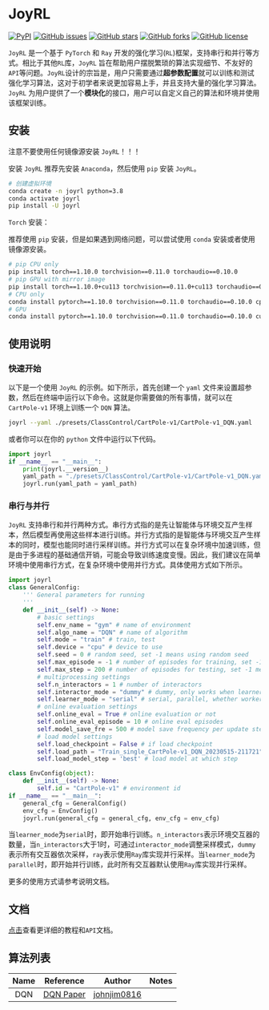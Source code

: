 # JoyRL

[![PyPI](https://img.shields.io/pypi/v/joyrl)](https://pypi.org/project/joyrl/)  [![GitHub issues](https://img.shields.io/github/issues/datawhalechina/joyrl)](https://github.com/datawhalechina/joyrl/issues) [![GitHub stars](https://img.shields.io/github/stars/datawhalechina/joyrl)](https://github.com/datawhalechina/joyrl/stargazers) [![GitHub forks](https://img.shields.io/github/forks/datawhalechina/joyrl)](https://github.com/datawhalechina/joyrl/network) [![GitHub license](https://img.shields.io/github/license/datawhalechina/joyrl)](https://github.com/datawhalechina/joyrl/blob/master/LICENSE)


`JoyRL` 是一个基于 `PyTorch` 和 `Ray` 开发的强化学习(`RL`)框架，支持串行和并行等方式。相比于其他`RL`库，`JoyRL` 旨在帮助用户摆脱繁琐的算法实现细节、不友好的`API`等问题。`JoyRL`设计的宗旨是，用户只需要通过**超参数配置**就可以训练和测试强化学习算法，这对于初学者来说更加容易上手，并且支持大量的强化学习算法。`JoyRL` 为用户提供了一个**模块化**的接口，用户可以自定义自己的算法和环境并使用该框架训练。

## 安装

注意不要使用任何镜像源安装 `JoyRL`！！！

安装 `JoyRL` 推荐先安装 `Anaconda`，然后使用 `pip` 安装 `JoyRL`。

```bash
# 创建虚拟环境
conda create -n joyrl python=3.8
conda activate joyrl
pip install -U joyrl
```

`Torch` 安装：

推荐使用 `pip` 安装，但是如果遇到网络问题，可以尝试使用 `conda` 安装或者使用镜像源安装。

```bash
# pip CPU only
pip install torch==1.10.0 torchvision==0.11.0 torchaudio==0.10.0
# pip GPU with mirror image
pip install torch==1.10.0+cu113 torchvision==0.11.0+cu113 torchaudio==0.10.0 --extra-index-url https://download.pytorch.org/whl/cu113
# CPU only
conda install pytorch==1.10.0 torchvision==0.11.0 torchaudio==0.10.0 cpuonly -c pytorch
# GPU 
conda install pytorch==1.10.0 torchvision==0.11.0 torchaudio==0.10.0 cudatoolkit=11.3 -c pytorch -c conda-forge
```

## 使用说明

### 快速开始

以下是一个使用 `JoyRL` 的示例。如下所示，首先创建一个 `yaml` 文件来设置超参数，然后在终端中运行以下命令。这就是你需要做的所有事情，就可以在 `CartPole-v1` 环境上训练一个 `DQN` 算法。

```bash
joyrl --yaml ./presets/ClassControl/CartPole-v1/CartPole-v1_DQN.yaml
```

或者你可以在你的 `python` 文件中运行以下代码。

```python
import joyrl
if __name__ == "__main__":
    print(joyrl.__version__)
    yaml_path = "./presets/ClassControl/CartPole-v1/CartPole-v1_DQN.yaml"
    joyrl.run(yaml_path = yaml_path)
```

### 串行与并行

`JoyRL` 支持串行和并行两种方式。串行方式指的是先让智能体与环境交互产生样本，然后模型再使用这些样本进行训练。并行方式指的是智能体与环境交互产生样本的同时，模型也能同时进行采样训练。并行方式可以在复杂环境中加速训练，但是由于多进程的基础通信开销，可能会导致训练速度变慢。因此，我们建议在简单环境中使用串行方式，在复杂环境中使用并行方式。具体使用方式如下所示。

```python
import joyrl
class GeneralConfig:
    ''' General parameters for running
    '''
    def __init__(self) -> None:
        # basic settings
        self.env_name = "gym" # name of environment
        self.algo_name = "DQN" # name of algorithm
        self.mode = "train" # train, test
        self.device = "cpu" # device to use
        self.seed = 0 # random seed, set -1 means using random seed
        self.max_episode = -1 # number of episodes for training, set -1 to keep running
        self.max_step = 200 # number of episodes for testing, set -1 means unlimited steps
        # multiprocessing settings
        self.n_interactors = 1 # number of interactors
        self.interactor_mode = "dummy" # dummy, only works when learner_mode is serial
        self.learner_mode = "serial" # serial, parallel, whether workers and learners are in parallel
        # online evaluation settings
        self.online_eval = True # online evaluation or not
        self.online_eval_episode = 10 # online eval episodes
        self.model_save_fre = 500 # model save frequency per update step
        # load model settings
        self.load_checkpoint = False # if load checkpoint
        self.load_path = "Train_single_CartPole-v1_DQN_20230515-211721" # path to load model
        self.load_model_step = 'best' # load model at which step

class EnvConfig(object):
    def __init__(self) -> None:
        self.id = "CartPole-v1" # environment id
if __name__ == "__main__":
    general_cfg = GeneralConfig()
    env_cfg = EnvConfig()
    joyrl.run(general_cfg = general_cfg, env_cfg = env_cfg)
```

当`learner_mode`为`serial`时，即开始串行训练。`n_interactors`表示环境交互器的数量，当`n_interactors`大于1时，可通过`interactor_mode`调整采样模式，`dummy`表示所有交互器依次采样，`ray`表示使用`Ray`库实现并行采样。当`learner_mode`为`parallel`时，即开始并行训练，此时所有交互器默认使用`Ray`库实现并行采样。

更多的使用方式请参考说明文档。

## 文档

[点击](https://datawhalechina.github.io/joyrl/)查看更详细的教程和`API`文档。


## 算法列表

|       Name       |                          Reference                           |                    Author                     | Notes |
| :--------------: | :----------------------------------------------------------: | :-------------------------------------------: | :---: |
| DQN | [DQN Paper](https://www.cs.toronto.edu/~vmnih/docs/dqn.pdf) | [johnjim0816](https://github.com/johnjim0816) |       |
